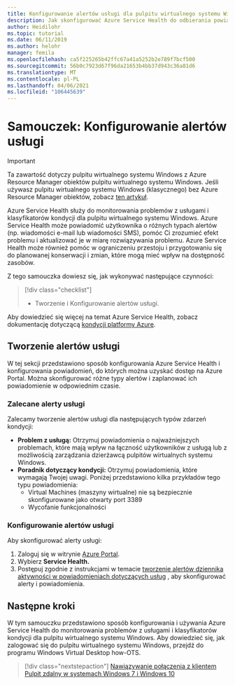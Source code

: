 ```yaml
---
title: Konfigurowanie alertów usługi dla pulpitu wirtualnego systemu Windows — Azure
description: Jak skonfigurować Azure Service Health do odbierania powiadomień usługi dla pulpitu wirtualnego systemu Windows.
author: Heidilohr
ms.topic: tutorial
ms.date: 06/11/2019
ms.author: helohr
manager: femila
ms.openlocfilehash: ca5f225265b42ffc67a41a5252b2e789f7bcf500
ms.sourcegitcommit: 56b0c7923d67f96da21653b4bb37d943c36a81d6
ms.translationtype: MT
ms.contentlocale: pl-PL
ms.lasthandoff: 04/06/2021
ms.locfileid: "106445639"
---
```

# <a name="tutorial-set-up-service-alerts"></a>Samouczek: Konfigurowanie alertów usługi

>[!IMPORTANT]
>Ta zawartość dotyczy pulpitu wirtualnego systemu Windows z Azure Resource Manager obiektów pulpitu wirtualnego systemu Windows. Jeśli używasz pulpitu wirtualnego systemu Windows (klasycznego) bez Azure Resource Manager obiektów, zobacz [ten artykuł](./virtual-desktop-fall-2019/set-up-service-alerts-2019.md).

Azure Service Health służy do monitorowania problemów z usługami i klasyfikatorów kondycji dla pulpitu wirtualnego systemu Windows. Azure Service Health może powiadomić użytkownika o różnych typach alertów (np. wiadomości e-mail lub wiadomości SMS), pomóc Ci zrozumieć efekt problemu i aktualizować je w miarę rozwiązywania problemu. Azure Service Health może również pomóc w ograniczeniu przestoju i przygotowaniu się do planowanej konserwacji i zmian, które mogą mieć wpływ na dostępność zasobów.

Z tego samouczka dowiesz się, jak wykonywać następujące czynności:

> [!div class="checklist"]
> * Tworzenie i Konfigurowanie alertów usługi.

Aby dowiedzieć się więcej na temat Azure Service Health, zobacz dokumentację dotyczącą [kondycji platformy Azure](../service-health/index.yml).

## <a name="create-service-alerts"></a>Tworzenie alertów usługi

W tej sekcji przedstawiono sposób konfigurowania Azure Service Health i konfigurowania powiadomień, do których można uzyskać dostęp na Azure Portal. Można skonfigurować różne typy alertów i zaplanować ich powiadomienie w odpowiednim czasie.

### <a name="recommended-service-alerts"></a>Zalecane alerty usługi

Zalecamy tworzenie alertów usługi dla następujących typów zdarzeń kondycji:

- **Problem z usługą:** Otrzymuj powiadomienia o najważniejszych problemach, które mają wpływ na łączność użytkowników z usługą lub z możliwością zarządzania dzierżawcą pulpitów wirtualnych systemu Windows.
- **Poradnik dotyczący kondycji:** Otrzymuj powiadomienia, które wymagają Twojej uwagi. Poniżej przedstawiono kilka przykładów tego typu powiadomienia:
    - Virtual Machines (maszyny wirtualne) nie są bezpiecznie skonfigurowane jako otwarty port 3389
    - Wycofanie funkcjonalności

### <a name="configure-service-alerts"></a>Konfigurowanie alertów usługi

Aby skonfigurować alerty usługi:

1. Zaloguj się w witrynie [Azure Portal](https://portal.azure.com/).
2. Wybierz **Service Health.**
3. Postępuj zgodnie z instrukcjami w temacie [tworzenie alertów dziennika aktywności w powiadomieniach dotyczących usług](../service-health/alerts-activity-log-service-notifications-portal.md?toc=%2fazure%2fservice-health%2ftoc.json) , aby skonfigurować alerty i powiadomienia.

## <a name="next-steps"></a>Następne kroki

W tym samouczku przedstawiono sposób konfigurowania i używania Azure Service Health do monitorowania problemów z usługami i klasyfikatorów kondycji dla pulpitu wirtualnego systemu Windows. Aby dowiedzieć się, jak zalogować się do pulpitu wirtualnego systemu Windows, przejdź do programu Windows Virtual Desktop how-OTS.

> [!div class="nextstepaction"]
> [Nawiązywanie połączenia z klientem Pulpit zdalny w systemach Windows 7 i Windows 10](./connect-windows-7-10.md)